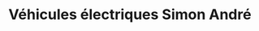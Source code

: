 ---
title: "Véhicules électriques Simon André"
url: /trois-rivieres/vehicules-electriques-simon-andre/
shop: car
---